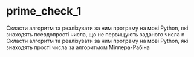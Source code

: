 # prime_check_1
Скласти алгоритм та реалізувати за ним програму на мові Python, які знаходять псевдопрості числа, що не первищують заданого числа n
Скласти алгоритм та реалізувати за ним програму на мові Python, які знаходять прості числа за алгоритмом Міллера-Рабіна
